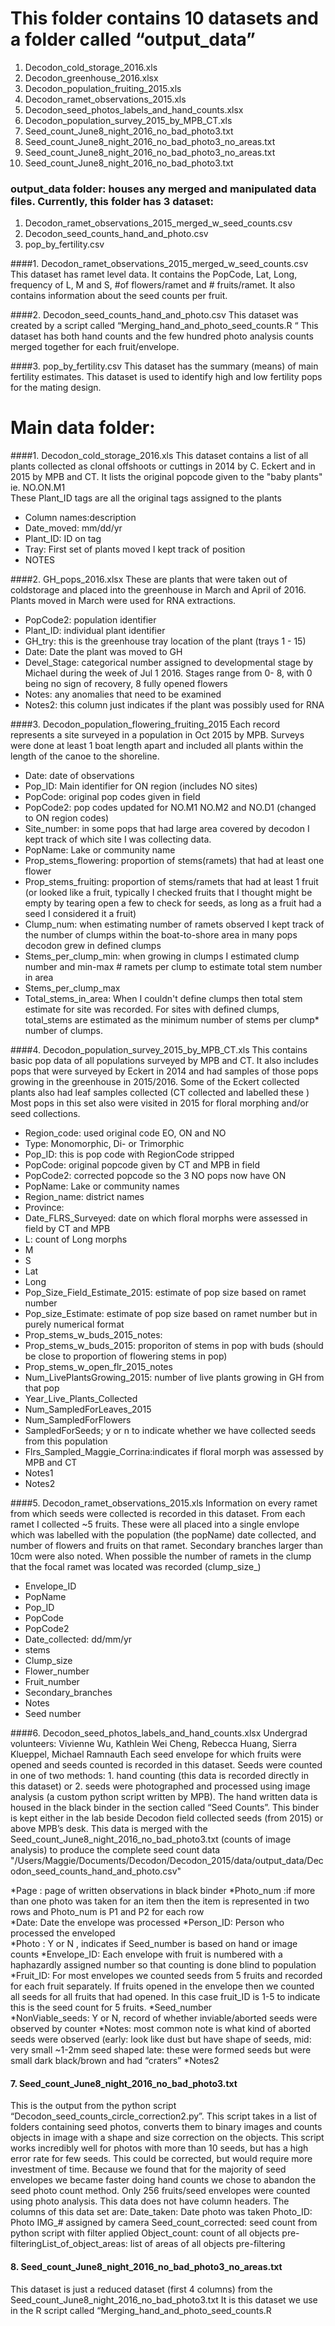 



# This folder contains 10 datasets and a folder called “output_data”

1. Decodon_cold_storage_2016.xls 
2. Decodon_greenhouse_2016.xlsx
3. Decodon_population_fruiting_2015.xls
4. Decodon_ramet_observations_2015.xls
5. Decodon_seed_photos_labels_and_hand_counts.xlsx
6. Decodon_population_survey_2015_by_MPB_CT.xls
7. Seed_count_June8_night_2016_no_bad_photo3.txt
8. Seed_count_June8_night_2016_no_bad_photo3_no_areas.txt
9. Seed_count_June8_night_2016_no_bad_photo3_no_areas.txt
10. Seed_count_June8_night_2016_no_bad_photo3.txt


### output_data folder: houses any merged and manipulated data files. Currently, this folder has 3 dataset:
1. Decodon_ramet_observations_2015_merged_w_seed_counts.csv2. Decodon_seed_counts_hand_and_photo.csv3. pop_by_fertility.csv

####1. Decodon_ramet_observations_2015_merged_w_seed_counts.csv
This dataset has ramet level data. It contains the PopCode, Lat, Long, frequency of  L, M and S, #of flowers/ramet and # fruits/ramet. It also contains information about the seed counts per fruit.

####2. Decodon_seed_counts_hand_and_photo.csv
This dataset was created by a script called “Merging_hand_and_photo_seed_counts.R “ 
This dataset has both hand counts and the few hundred photo analysis counts merged together for each fruit/envelope.

####3. pop_by_fertility.csv
This dataset has the summary (means) of main fertility estimates. This dataset is used to identify high and low fertility pops for the mating design.

# Main data folder:
####1. Decodon_cold_storage_2016.xls
This dataset contains a list of all plants collected as clonal offshoots or cuttings in 2014 by C. Eckert and in 2015 by MPB and CT.
It lists the original popcode given to the "baby plants" ie. NO.ON.M1  
These Plant_ID tags are all the original tags assigned to the plants

* Column names:description
* Date_moved: mm/dd/yr	
* Plant_ID: ID on tag
* Tray: First set of plants moved I kept track of position
* NOTES

####2. GH_pops_2016.xlsx
These are plants that were taken out of coldstorage and placed into the greenhouse in March  and April of 2016. Plants moved in March were used for RNA extractions.

* PopCode2: population identifier
* Plant_ID: individual plant identifier
* GH_try: this is the greenhouse tray location of the plant (trays 1 - 15)	
* Date: Date the plant was moved to GH
* Devel_Stage: categorical number assigned to developmental stage by Michael during the week of Jul 1 2016. Stages range from 0- 8, with 0 being no sign of recovery, 8 fully opened flowers
* Notes: any anomalies that need to be examined
* Notes2: this column just indicates if the plant was possibly used for RNA 

####3. Decodon_population_flowering_fruiting_2015
Each record represents a site surveyed in a population in Oct 2015 by MPB. Surveys were done at least 1 boat length apart and included all plants within the length of the canoe to the shoreline. 

* Date: date of observations
* Pop_ID: Main identifier for ON region (includes NO sites)
* PopCode: original pop codes given in field
* PopCode2: pop codes updated for NO.M1 NO.M2 and NO.D1 (changed to ON region codes)
* Site_number: in some pops that had large area covered by decodon I kept track of which site I was collecting data. 
* PopName: Lake or community name
* Prop_stems_flowering: proportion of stems(ramets) that had at least one flower 
* Prop_stems_fruiting: proportion of stems/ramets that had at least 1 fruit (or looked like a fruit, typically I checked fruits that I thought might be empty by tearing open a few to check for seeds, as long as a fruit had a seed I considered it a fruit)
* Clump_num: when estimating number of ramets observed I kept track of the number of clumps within the boat-to-shore area in many pops decodon grew in defined clumps
* Stems_per_clump_min: when growing in clumps I estimated clump number and min-max # ramets per clump to estimate total stem number in area
* Stems_per_clump_max
* Total_stems_in_area: When I couldn't define clumps then total stem estimate for site was recorded. For sites with defined clumps, total_stems are estimated as the minimum number of stems per clump* number of clumps.


####4. Decodon_population_survey_2015_by_MPB_CT.xls
This contains basic pop data of all populations surveyed by MPB and CT. It also includes pops that were surveyed by Eckert in 2014 and had samples of those pops growing in the greenhouse in 2015/2016. Some of the Eckert collected plants also had leaf samples collected (CT collected and labelled these )
Most pops in this set also were visited in 2015 for floral morphing and/or seed collections. 

* Region_code: used original code EO, ON and NO	
* Type: Monomorphic, Di- or Trimorphic
* Pop_ID: this is pop code with RegionCode stripped
* PopCode: original popcode given by CT and MPB in field
* PopCode2: corrected popcode so the 3 NO pops now have ON
* PopName: Lake or community names
* Region_name: district names
* Province:
* Date_FLRS_Surveyed: date on which floral morphs were assessed in field by CT and MPB	
* L: count of Long morphs	
* M	
* S	
* Lat	
* Long	
* Pop_Size_Field_Estimate_2015: estimate of pop size based on ramet number
* Pop_size_Estimate: estimate of pop size based on ramet number but in purely numerical format 
* Prop_stems_w_buds_2015_notes: 
* Prop_stems_w_buds_2015: proporiton of stems in pop with buds (should be close to proportion of flowering stems in pop)
* Prop_stems_w_open_flr_2015_notes	
* Num_LivePlantsGrowing_2015: number of live plants growing in GH from that pop
* Year_Live_Plants_Collected	
* Num_SampledForLeaves_2015	
* Num_SampledForFlowers	
* SampledForSeeds; y or n to indicate whether we have collected seeds from this population	
* Flrs_Sampled_Maggie_Corrina:indicates if floral morph was assessed by MPB and CT
* Notes1	
* Notes2


####5. Decodon_ramet_observations_2015.xls
Information on every ramet from which seeds were collected is recorded in this dataset. From each ramet I collected ~5 fruits. These were all placed into a single envlope which was labelled with the population (the popName) date collected, and number of flowers and fruits on that ramet. Secondary branches larger than 10cm were also noted. 
When possible the number of ramets in the clump that the focal ramet was located was recorded (clump_size_)

* Envelope_ID	
* PopName	
* Pop_ID	
* PopCode	
* PopCode2	
* Date_collected: dd/mm/yr
* stems	
* Clump_size	
* Flower_number	
* Fruit_number	
* Secondary_branches	
* Notes	
* Seed number


####6. Decodon_seed_photos_labels_and_hand_counts.xlsx
Undergrad volunteers: Vivienne Wu, Kathlein Wei Cheng, Rebecca Huang, Sierra Klueppel, Michael Ramnauth 
Each seed envelope for which fruits were opened and seeds counted is recorded in this dataset. Seeds were counted in one of two methods: 1. hand counting (this data is recorded directly in this dataset) or 2. seeds were photographed and processed using image analysis (a custom python script written by MPB). The hand written data is housed in the black binder in the section called “Seed Counts”. This binder is kept either in the lab beside Decodon field collected seeds (from 2015) or above MPB’s desk. 
This data is merged with the Seed_count_June8_night_2016_no_bad_photo3.txt (counts of image analysis) to produce the complete seed count data "/Users/Maggie/Documents/Decodon/Decodon_2015/data/output_data/Decodon_seed_counts_hand_and_photo.csv"


*Page	: page of written observations in black binder
*Photo_num :if more than one photo was taken for an item then the item is represented in two rows and Photo_num is P1 and P2 for each row	
*Date: Date the envelope was processed
*Person_ID: Person who processed the enveloped	
*Photo	: Y or N , indicates if Seed_number is based on hand or image counts
*Envelope_ID: Each envelope with fruit is numbered with a haphazardly assigned number so that counting is done blind to population 
*Fruit_ID: For most envelopes we counted seeds from 5 fruits and recorded for each fruit separately. If fruits opened in the envelope then we counted all seeds for all fruits that had opened. In this case fruit_ID is 1-5 to indicate this is the seed count for 5 fruits. 
*Seed_number	
*NonViable_seeds: Y or N, record of whether inviable/aborted seeds were observed by counter
*Notes: most common note is what kind of aborted seeds were observed (early: look like dust but have shape of seeds, mid: very small ~1-2mm seed shaped late: these were formed seeds but were small dark black/brown and had “craters”
*Notes2			


#### 7. Seed_count_June8_night_2016_no_bad_photo3.txt
This is the output from the python script “Decodon_seed_counts_circle_correction2.py”. This script takes in a list of folders containing seed photos, converts them to binary images and counts objects in image with a shape and size correction on the objects. This script works incredibly well for photos with more than 10 seeds, but has a high error rate for few seeds. This could be corrected, but would require more investment of time. Because we found that for the majority of seed envelopes we became faster doing hand counts we chose to abandon the seed photo count method. Only 256 fruits/seed envelopes were counted using photo analysis. 
This data does not have column headers.
The columns of this data set are:
Date_taken: Date photo was taken
Photo_ID: Photo IMG_# assigned by camera
Seed_count_corrected: seed count from python script with filter applied
Object_count: count of all objects pre-filteringList_of_object_areas: list of areas of all objects pre-filtering


#### 8. Seed_count_June8_night_2016_no_bad_photo3_no_areas.txt
This dataset is just a reduced dataset (first 4 columns) from the Seed_count_June8_night_2016_no_bad_photo3.txt 
It is this dataset we use in the R script called “Merging_hand_and_photo_seed_counts.R